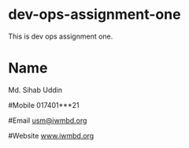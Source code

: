 # dev-ops-assignment-one
This is dev ops assignment one.

# Name 
Md. Sihab Uddin

#Mobile
017401***21

#Email
usm@iwmbd.org

#Website
www.iwmbd.org

